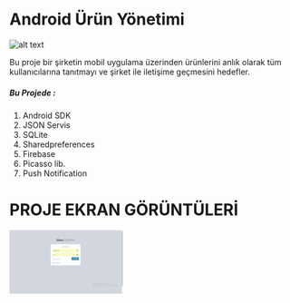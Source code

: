 # Android Ürün Yönetimi
![alt text](https://seeklogo.com/images/A/android-logo-9E4539A7DE-seeklogo.com.png "Android Ürün Yönetimi")

Bu proje bir şirketin mobil uygulama üzerinden ürünlerini anlık olarak tüm kullanıcılarına tanıtmayı ve şirket ile iletişime geçmesini hedefler.
##### Bu Projede :
1. Android SDK
2. JSON Servis
3. SQLite
4. Sharedpreferences
5. Firebase
6. Picasso lib.
7. Push Notification

# PROJE EKRAN GÖRÜNTÜLERİ
<p>
  
<a href="https://github.com/hakanozer/SpringMVCSurecYonetimi/blob/master/ekranGoruntuleri/1.png" target="_blank">
<img src="https://github.com/hakanozer/SpringMVCSurecYonetimi/blob/master/ekranGoruntuleri/1.png" width="200" style="max-width:100%;"></a>

</p>

